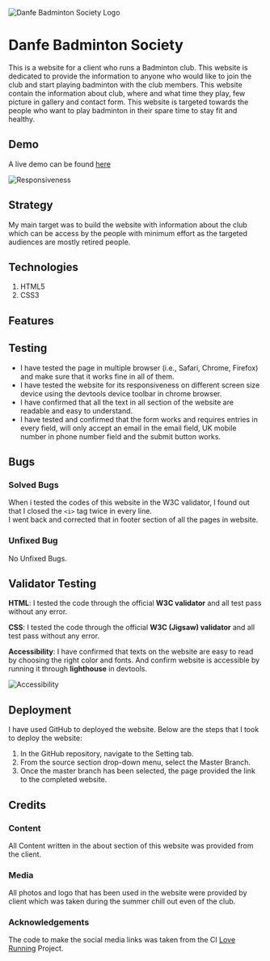 ![Danfe Badminton Society Logo](https://nofursad.github.io/portfolio_project_1/assets/images/Danfe_Logo_300.png)

# Danfe Badminton Society

This is a website for a client who runs a Badminton club. This website is dedicated to provide the information to anyone who would like to join the club and start playing badminton with the club members. This website contain the information about club, where and what time they play, few picture in gallery and contact form. This website is targeted towards the people who want to play badminton in their spare time to stay fit and healthy.


## Demo

A live demo can be found [here](https://nofursad.github.io/portfolio_project_1/)  
  
![Responsiveness](https://nofursad.github.io/portfolio_project_1/assets/images/readme/Responsive_pic.png)


## Strategy

My main target was to build the website with information about the club which can be access by the people with minimum effort as the targeted audiences are mostly retired people.


## Technologies

1. HTML5
2. CSS3


## Features


## Testing

* I have tested the page in multiple browser (i.e., Safari, Chrome, Firefox) and make sure that it works fine in all of them.
* I have tested the website for its responsiveness on different screen size device using the devtools device toolbar in chrome browser.
* I have confirmed that all the text in all section of the website are readable and easy to understand.
* I have tested and confirmed that the form works and requires entries in every field, will only accept an email in the email field, UK mobile number in phone number field and the submit button works.


## Bugs

### Solved Bugs
When i tested the codes of this website in the W3C validator, I found out that I closed the `<i>` tag twice in every line.  
I went back and corrected that in footer section of all the pages in website.  
  
### Unfixed Bug
No Unfixed Bugs.  
  
## Validator Testing
**HTML**: I tested the code through the official **W3C validator** and all test pass without any error.  
  
**CSS**:  I tested the code through the official **W3C (Jigsaw) validator** and all test pass without any error.  
  
**Accessibility**: I have confirmed that texts on the website are easy to read by choosing the right color and fonts. And confirm website is accessible by running it through **lighthouse** in devtools.  
  
![Accessibility](https://nofursad.github.io/portfolio_project_1/assets/images/readme/Validity.png)


## Deployment

I have used GitHub to deployed the website. Below are the steps that I took to deploy the website:  
1. In the GitHub repository, navigate to the Setting tab.<br />
2. From the source section drop-down menu, select the Master Branch.
3. Once the master branch has been selected, the page provided the link to the completed website.
  

## Credits

### Content
All Content written in the about section of this website was provided from the client.
  
### Media
All photos and logo that has been used in the website were provided by client which was taken during the summer chill out even of the club.
  
### Acknowledgements
The code to make the social media links was taken from the CI [Love Running](https://github.com/nofursad/love-running.git) Project.